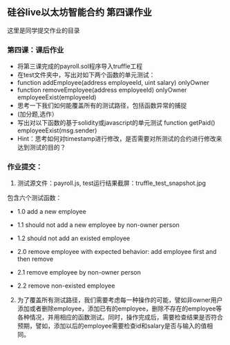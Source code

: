 ## 硅谷live以太坊智能合约 第四课作业
这里是同学提交作业的目录

### 第四课：课后作业
- 将第三课完成的payroll.sol程序导入truffle工程
- 在test文件夹中，写出对如下两个函数的单元测试：
- function addEmployee(address employeeId, uint salary) onlyOwner
- function removeEmployee(address employeeId) onlyOwner employeeExist(employeeId)
- 思考一下我们如何能覆盖所有的测试路径，包括函数异常的捕捉
- (加分题,选作）
- 写出对以下函数的基于solidity或javascript的单元测试 function getPaid() employeeExist(msg.sender)
- Hint：思考如何对timestamp进行修改，是否需要对所测试的合约进行修改来达到测试的目的？


### 作业提交：
1. 测试源文件：payroll.js, test运行结果截屏：truffle_test_snapshot.jpg

包含六个测试函数：

- 1.0 add a new employee

- 1.1 should not add a new employee by non-owner person
  
- 1.2 should not add an existed employee
  
- 2.0 remove employee with expected behavior: add employee first and then remove
  
- 2.1 remove employee by non-owner person
  
- 2.2 remove non-existed employee

2. 为了覆盖所有测试路径，我们需要考虑每一种操作的可能，譬如非owner用户添加或者删除employee，添加已有的employee，删除不存在的employee等各种情况，并用相应的函数测试。同时，操作完成后，需要检查结果是否符合预期，譬如，添加以后的employee需要检查id和salary是否与输入的值相同。
